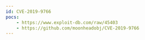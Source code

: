 ```yaml
---
id: CVE-2019-9766
pocs:
    - https://www.exploit-db.com/raw/45403
    - https://github.com/moonheadobj/CVE-2019-9766
---
```

